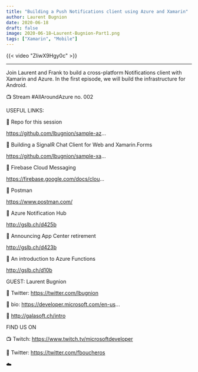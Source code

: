 ```yaml
---
title: "Building a Push Notifications client using Azure and Xamarin"
author: Laurent Bugnion
date: 2020-06-18
draft: false
image: 2020-06-18–Laurent-Bugnion-Part1.png
tags: ["Xamarin", "Mobile"]
---
```


{{< video "ZliwX9Hgy0c" >}}

---
Join Laurent and Frank to build a cross-platform Notifications client with Xamarin and Azure. In the first episode, we will build the infrastructure for Android. 

📺 Stream #AllAroundAzure no. 002 

USEFUL LINKS: 

🔗 Repo for this session 

https://github.com/lbugnion/sample-az...  

🔗 Building a SignalR Chat Client for Web and Xamarin.Forms 

https://github.com/lbugnion/sample-xa...  

🔗 Firebase Cloud Messaging 

https://firebase.google.com/docs/clou...  

🔗 Postman 

https://www.postman.com/  

🔗 Azure Notification Hub 

http://gslb.ch/d425b  

🔗 Announcing App Center retirement 

http://gslb.ch/d423b  

🔗 An introduction to Azure Functions 

http://gslb.ch/d10b 

GUEST: Laurent Bugnion

🔗 Twitter: https://twitter.com/lbugnion 

🔗 bio: https://developer.microsoft.com/en-us... 

🔗 http://galasoft.ch/intro 


FIND US ON 

📺 Twitch: https://www.twitch.tv/microsoftdeveloper 

🔗 Twitter: https://twitter.com/fboucheros 

☁️